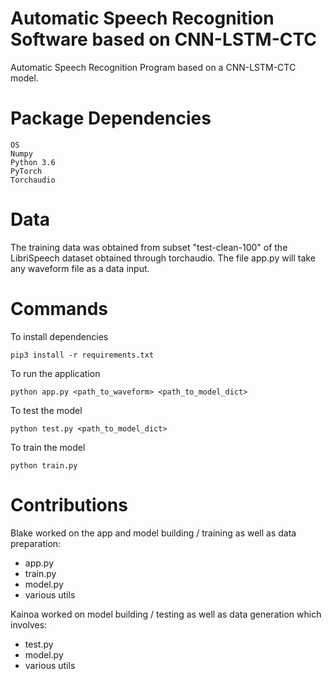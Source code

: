 # Automatic Speech Recognition Software based on CNN-LSTM-CTC
Automatic Speech Recognition Program based on a CNN-LSTM-CTC model.

# Package Dependencies
```
OS
Numpy 
Python 3.6
PyTorch
Torchaudio
```
# Data
The training data was obtained from subset "test-clean-100" of the LibriSpeech dataset obtained through torchaudio. The file app.py will take any waveform file as a data input.

# Commands
To install dependencies
```
pip3 install -r requirements.txt
```

To run the application
```
python app.py <path_to_waveform> <path_to_model_dict>
```

To test the model
```
python test.py <path_to_model_dict>
```

To train the model
```
python train.py
```

# Contributions
Blake worked on the app and model building / training as well as data preparation:
- app.py 
- train.py
- model.py
- various utils

Kainoa worked on model building / testing as well as data generation which involves: 
- test.py
- model.py
- various utils

